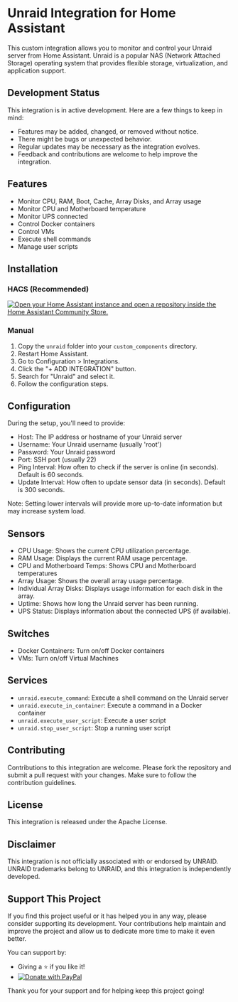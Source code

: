 # Unraid Integration for Home Assistant

This custom integration allows you to monitor and control your Unraid server from Home Assistant. Unraid is a popular NAS (Network Attached Storage) operating system that provides flexible storage, virtualization, and application support.

## Development Status

This integration is in active development. Here are a few things to keep in mind:

- Features may be added, changed, or removed without notice.
- There might be bugs or unexpected behavior.
- Regular updates may be necessary as the integration evolves.
- Feedback and contributions are welcome to help improve the integration.

## Features

- Monitor CPU, RAM, Boot, Cache, Array Disks, and Array usage
- Monitor CPU and Motherboard temperature
- Monitor UPS connected
- Control Docker containers
- Control VMs
- Execute shell commands
- Manage user scripts

## Installation

### HACS (Recommended)

[![Open your Home Assistant instance and open a repository inside the Home Assistant Community Store.](https://my.home-assistant.io/badges/hacs_repository.svg)](https://my.home-assistant.io/redirect/hacs_repository/?owner=domalab&repository=ha-unraid&category=integration)

### Manual

1. Copy the `unraid` folder into your `custom_components` directory.
2. Restart Home Assistant.
3. Go to Configuration > Integrations.
4. Click the "+ ADD INTEGRATION" button.
5. Search for "Unraid" and select it.
6. Follow the configuration steps.

## Configuration

During the setup, you'll need to provide:

- Host: The IP address or hostname of your Unraid server
- Username: Your Unraid username (usually 'root')
- Password: Your Unraid password
- Port: SSH port (usually 22)
- Ping Interval: How often to check if the server is online (in seconds). Default is 60 seconds.
- Update Interval: How often to update sensor data (in seconds). Default is 300 seconds.

Note: Setting lower intervals will provide more up-to-date information but may increase system load.

## Sensors

- CPU Usage: Shows the current CPU utilization percentage.
- RAM Usage: Displays the current RAM usage percentage.
- CPU and Motherboard Temps: Shows CPU and Motherboard temperatures
- Array Usage: Shows the overall array usage percentage.
- Individual Array Disks: Displays usage information for each disk in the array.
- Uptime: Shows how long the Unraid server has been running.
- UPS Status: Displays information about the connected UPS (if available).

## Switches

- Docker Containers: Turn on/off Docker containers
- VMs: Turn on/off Virtual Machines

## Services

- `unraid.execute_command`: Execute a shell command on the Unraid server
- `unraid.execute_in_container`: Execute a command in a Docker container
- `unraid.execute_user_script`: Execute a user script
- `unraid.stop_user_script`: Stop a running user script

## Contributing

Contributions to this integration are welcome. Please fork the repository and submit a pull request with your changes. Make sure to follow the contribution guidelines.

## License

This integration is released under the Apache License.

## Disclaimer

This integration is not officially associated with or endorsed by UNRAID. UNRAID trademarks belong to UNRAID, and this integration is independently developed.

## Support This Project

If you find this project useful or it has helped you in any way, please consider supporting its development. Your contributions help maintain and improve the project and allow us to dedicate more time to make it even better.

You can support by:

- Giving a ⭐ if you like it!
- [![Donate with PayPal](https://www.paypalobjects.com/webstatic/en_US/i/buttons/PP_logo_h_150x38.png)](https://www.paypal.com/donate?hosted_button_id=VS3VTJZW7Q8NC)

Thank you for your support and for helping keep this project going!